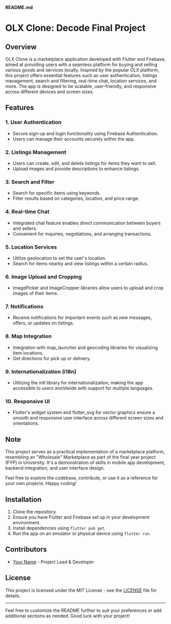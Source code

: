 **README.md**

# OLX Clone: Decode Final Project

## Overview
OLX Clone is a marketplace application developed with Flutter and Firebase, aimed at providing users with a seamless platform for buying and selling various goods and services locally. Inspired by the popular OLX platform, this project offers essential features such as user authentication, listings management, search and filtering, real-time chat, location services, and more. The app is designed to be scalable, user-friendly, and responsive across different devices and screen sizes.

## Features
### 1. User Authentication
- Secure sign-up and login functionality using Firebase Authentication.
- Users can manage their accounts securely within the app.

### 2. Listings Management
- Users can create, edit, and delete listings for items they want to sell.
- Upload images and provide descriptions to enhance listings.

### 3. Search and Filter
- Search for specific items using keywords.
- Filter results based on categories, location, and price range.

### 4. Real-time Chat
- Integrated chat feature enables direct communication between buyers and sellers.
- Convenient for inquiries, negotiations, and arranging transactions.

### 5. Location Services
- Utilize geolocation to set the user's location.
- Search for items nearby and view listings within a certain radius.

### 6. Image Upload and Cropping
- ImagePicker and ImageCropper libraries allow users to upload and crop images of their items.

### 7. Notifications
- Receive notifications for important events such as new messages, offers, or updates on listings.

### 8. Map Integration
- Integration with map_launcher and geocoding libraries for visualizing item locations.
- Get directions for pick up or delivery.

### 9. Internationalization (i18n)
- Utilizing the intl library for internationalization, making the app accessible to users worldwide with support for multiple languages.

### 10. Responsive UI
- Flutter's widget system and flutter_svg for vector graphics ensure a smooth and responsive user interface across different screen sizes and orientations.

## Note
This project serves as a practical implementation of a marketplace platform, resembling an "Wholesale" Marketplace as part of the final year project (FYP) in University. It's a demonstration of skills in mobile app development, backend integration, and user interface design.

Feel free to explore the codebase, contribute, or use it as a reference for your own projects. Happy coding!

## Installation
1. Clone the repository.
2. Ensure you have Flutter and Firebase set up in your development environment.
3. Install dependencies using `flutter pub get`.
4. Run the app on an emulator or physical device using `flutter run`.

## Contributors
- [Your Name](https://github.com/yourusername) - Project Lead & Developer

## License
This project is licensed under the MIT License - see the [LICENSE](LICENSE) file for details.

---

Feel free to customize the README further to suit your preferences or add additional sections as needed. Good luck with your project!
